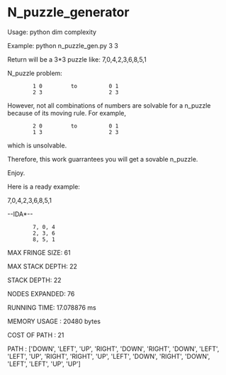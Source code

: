# N_puzzle_generator

Usage: python dim complexity

Example: python n_puzzle_gen.py 3 3

Return will be a 3*3 puzzle like: 7,0,4,2,3,6,8,5,1

N_puzzle problem:

            1 0         to          0 1
            2 3                     2 3

      
However, not all combinations of numbers are solvable for a n_puzzle because of its moving rule.
For example,

            2 0         to          0 1
            1 3                     2 3


which is unsolvable.

Therefore, this work guarrantees you will get a sovable n_puzzle.

Enjoy.

Here is a ready example:

7,0,4,2,3,6,8,5,1

--IDA*--

            7, 0, 4
            2, 3, 6
            8, 5, 1

MAX FRINGE SIZE:     61

MAX STACK DEPTH:     22

STACK DEPTH:         22

NODES EXPANDED:      76

RUNNING TIME:        17.078876 ms

MEMORY USAGE :       20480 bytes

COST OF PATH :       21 

PATH :               ['DOWN', 'LEFT', 'UP', 'RIGHT', 'DOWN', 'RIGHT', 'DOWN', 'LEFT', 'LEFT', 'UP', 'RIGHT', 'RIGHT', 'UP', 'LEFT', 'DOWN', 'RIGHT', 'DOWN', 'LEFT', 'LEFT', 'UP', 'UP']
